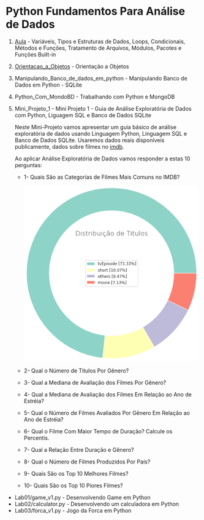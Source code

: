 # Python Fundamentos Para Análise de Dados


1. [Aula](https://github.com/leonardodamata/Python_Analise_Dados/blob/main/Aula.ipynb) - Variáveis, Tipos e Estruturas de Dados, Loops, Condicionais, Métodos e Funções, Tratamento de Arquivos, Módulos, Pacotes e Funções Built-in
1. [Orientacao_a_Objetos](https://github.com/leonardodamata/Python_Analise_Dados/blob/main/Orientacao_a_Objetos.ipynb) - Orientação a Objetos
1. Manipulando_Banco_de_dados_em_python - Manipulando Banco de Dados em Python - SQLite
1. Python_Com_MondoBD - Trabalhando com Python e MongoDB
1. Mini_Projeto_1 - Mini Projeto 1 - Guia de Análise Exploratória de Dados com Python, Liguagem SQL e Banco de Dados SQLite

    Neste Mini-Projeto vamos apresentar um guia básico de análise exploratória de dados usando Linguagem Python, Linguagem SQL e Banco de Dados SQLite. Usaremos dados reais disponíveis publicamente, dados sobre filmes no [imdb](https://www.imdb.com/interfaces/).
    
    Ao aplicar Análise Exploratória de Dados vamos responder a estas 10 perguntas:
    
    - 1- Quais São as Categorias de Filmes Mais Comuns no IMDB?
    
        <img src="/imagem/resposta01.png" alt="Distribuição de Títulos"/>
    
    - 2- Qual o Número de Títulos Por Gênero?
    
    
    - 3- Qual a Mediana de Avaliação dos Filmes Por Gênero?
    - 4- Qual a Mediana de Avaliação dos Filmes Em Relação ao Ano de Estréia?
    - 5- Qual o Número de Filmes Avaliados Por Gênero Em Relação ao Ano de Estréia?
    - 6- Qual o Filme Com Maior Tempo de Duração? Calcule os Percentis.
    - 7- Qual a Relação Entre Duração e Gênero?
    - 8- Qual o Número de Filmes Produzidos Por País?
    - 9- Quais São os Top 10 Melhores Filmes?
    - 10- Quais São os Top 10 Piores Filmes?

- Lab01/game_v1.py - Desenvolvendo Game em Python
- Lab02/calculator.py - Desenvolvendo um calculadora em Python
- Lab03/forca_v1.py - Jogo da Forca em Python
